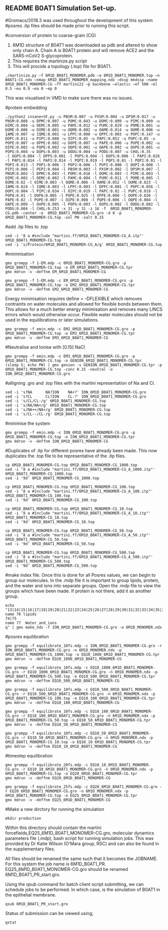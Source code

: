 ## README B0AT1 Simulation Set-up. 

#Gromacs/2018.3 was used throughout the development of this system 
#posres .itp files should be made prior to running this script. 

#conversion of protein to coarse-grain (CG)
1.	 6M1D structure of B0AT1 was downloaded as pdb and altered to show only chain A. Chain A is B0AT1 protein and will remove ACE2 and the SARS-nCoV2 S-glycoprotein. 
2.	 This requires the martinize.py script 
3.	 This will procide a topology (.top) file for B0AT1. 

```
./martinize.py –f 6M1D_B0AT1_MONOMER.pdb –o 6M1D_B0AT1_MONOMER.top –n B0AT1-CG.ndx –nmap 6M1D_B0AT1_MONOMER_mapping.ndx –dssp mkdssp –name 6M1D_B0AT1_MONOMER-CG –ff martini22 –p backbone –elastic –ef 500 –el 0.5 –eu 0.9 –ea 0 –ep 0
```
This was visualised in VMD to make sure there was no issues. 

#protein embedding
```
./python2 insane+SF.py -u PBSM:0.007 -u PXSM:0.004 -u DPSM:0.017 -u PNSM:0.008 -u DPMC:0.007 -u POMC:0.043 -u DOMC:0.009 -u PIMC:0.009 -u OIMC:0.004 -u OEMC:0.005 -u PAMC:0.012 -u PUMC:0.029 -u POME:0.001 -u DOME:0.006 -u OIME:0.001 -u OQME:0.002 -u OAME:0.014 -u OUME:0.006 -u IAME:0.007 -u IQME:0.001 -u LPPC:0.008 -u DPPC:0.003 -u POPC:0.147 -u DOPC:0.011 -u PIPC:0.088 -u OIPC:0.05 -u PAPC:0.052 -u PUPC:0.05 -u POPE:0.007 -u OPPE:0.002 -u DOPE:0.007 -u PAPE:0.006 -u PUPE:0.002 -u OIPE:0.002 -u PQPE:0.002 -u OQPE:0.001 -u OAPE:0.002 -u OUPE:0.001 -u POPG:0.004 -u DOPG:0.003 -u DODG:0.004 -u PODG:0.007 -u CHOL:0.35 
-l OGPS:0.004 -l DPPS:0.001 -l POPS:0.094 -l DOPS:0.006 -l PAPI:0.028 -l PAP1:0.014 -l PAP2:0.014 -l PQPI:0.019 -l PQP1:0.01 -l PQP2:0.01 -l POPI:0.013 -l POP1:0.006 -l POP2:0.006 -l PUPI:0.008 -l DOPI:0.008 -l PIPI:0.006 -l PEPI:0.004 -l PBSM:0.003 -l PXSM:0.002 -l DPSM:0.007 -l PNSM:0.003 -l DPMC:0.003 -l POMC:0.016 -l DOMC:0.003 -l PIMC:0.003 -l OIMC:0.002 -l OEMC:0.002 -l PAMC:0.004 -l PUMC:0.011 -l POME:0.005 -l DOME:0.02 -l OIME:0.003 -l OQME:0.006 -l OAME:0.052 -l OUME:0.023 -l IAME:0.024 -l IQME:0.003 -l LPPC:0.003 -l DPPC:0.001 -l POPC:0.056 -l DOPC:0.004 -l PIPC:0.034 -l OIPC:0.019 -l PAPC:0.02 -l PUPC:0.019 -l POPA:0.01 -l DOPA:0.005 -l POPE:0.025 -l OPPE:0.008 -l DOPE:0.026 -l PAPE:0.02 -l PUPE:0.007 -l OIPE:0.008 -l PQPE:0.006 -l OQPE:0.004 -l OAPE:0.009 -l OUPE:0.005 -l POPG:0.003 -l DOPG:0.002 -l DODG:0.002 -l PODG:0.004 -l CHOL:0.253 -x 31 -y 31 -z 16 -f  6M1D_B0AT1_MONOMER-CG.pdb -center -o  6M1D_B0AT1_MONOMER-CG.gro -d 0 -p  6M1D_B0AT1_MONOMER-CG.top -sol PW -salt 0.15
```

#add .itp files to .top
```
sed -i '8 a #include "martini.ff/6M1D_B0AT1_MONOMER-CG_A.itp"' 6M1D_B0AT1_MONOMER-CG.top
sed -i 's/Protein/6M1D_B0AT1_MONOMER-CG_A/g' 6M1D_B0AT1_MONOMER-CG.top
```

#minimisation
```
gmx grompp -f 1-EM.mdp -c 6M1D_B0AT1_MONOMER-CG.gro -p 6M1D_B0AT1_MONOMER-CG.top -o EM_6M1D_B0AT1_MONOMER-CG.tpr
gmx mdrun -v -deffnm EM_6M1D_B0AT1_MONOMER-CG
```
```
gmx grompp -f 1-EM.mdp -c EM_6M1D_B0AT1_MONOMER-CG.gro -p 6M1D_B0AT1_MONOMER-CG.top -o EM2_6M1D_B0AT1_MONOMER-CG.tpr
gmx mdrun -v -deffnm EM2_6M1D_B0AT1_MONOMER-CG
```
Energy minimisation requires define = -DFLEXIBLE which removes contraints on water molecules and allowed for flexible bonds between them. This allows for a much better energy minimisation and removes many LINCS errors which would otherwise occur. Flexible water molecules should not be used in the equilibrations or later simulations. 

```
gmx grompp -f emin.mdp -c EM2_6M1D_B0AT1_MONOMER-CG.gro -p 6M1D_B0AT1_MONOMER-CG.top -o EM3_6M1D_B0AT1_MONOMER-CG.tpr
gmx mdrun -v -deffnm EM3_6M1D_B0AT1_MONOMER-CG
```

#Neutralise and Ionise with [0.15] NaCl
```
gmx grompp -f emin.mdp -c EM3_6M1D_B0AT1_MONOMER-CG.gro -p 6M1D_B0AT1_MONOMER-CG.top -o GENION_6M1D_B0AT1_MONOMER-CG.tpr
(sleep 5; echo PW) | gmx genion -s GENION_6M1D_B0AT1_MONOMER-CG.tpr -p 6M1D_B0AT1_MONOMER-CG.top -conc 0.15 -neutral -o ION_6M1D_B0AT1_MONOMER-CG.gro
```

#alligning .gro and .top files with the martini representation of Na and Cl.
```
sed -i 's?NA      NA?ION    NA+?' ION_6M1D_B0AT1_MONOMER-CG.gro
sed -i 's?CL      CL?ION    CL-?' ION_6M1D_B0AT1_MONOMER-CG.gro
sed -i 's/CL/CL-/g' 6M1D_B0AT1_MONOMER-CG.top
sed -i 's/NA/NA+/g' 6M1D_B0AT1_MONOMER-CG.top
sed -i 's/NA++/NA+/g' 6M1D_B0AT1_MONOMER-CG.top
sed -i 's/CL--/CL-/g' 6M1D_B0AT1_MONOMER-CG.top
```
#minimise the system
``` 
gmx grompp -f emin.mdp -c ION_6M1D_B0AT1_MONOMER-CG.gro -p 6M1D_B0AT1_MONOMER-CG.top -o ION_6M1D_B0AT1_MONOMER-CG.tpr
gmx mdrun -v -deffnm ION_6M1D_B0AT1_MONOMER-CG
```

#Duplicates of .itp for different posres have already been made. This now duplicates the .top file to be representative of the .itp files. 
```
cp 6M1D_B0AT1_MONOMER-CG.top 6M1D_B0AT1_MONOMER-CG_1000.top
sed -i '8 a #include "martini.ff/6M1D_B0AT1_MONOMER-CG_A_1000.itp"' 6M1D_B0AT1_MONOMER-CG_1000.top
sed -i '9d' 6M1D_B0AT1_MONOMER-CG_1000.top
```
```
cp 6M1D_B0AT1_MONOMER-CG.top 6M1D_B0AT1_MONOMER-CG_100.top
sed -i '8 a #include "martini.ff/6M1D_B0AT1_MONOMER-CG_A_100.itp"' 6M1D_B0AT1_MONOMER-CG_100.top
sed -i '9d' 6M1D_B0AT1_MONOMER-CG_100.top
```
```
cp 6M1D_B0AT1_MONOMER-CG.top 6M1D_B0AT1_MONOMER-CG_10.top
sed -i '8 a #include "martini.ff/6M1D_B0AT1_MONOMER-CG_A_10.itp"' 6M1D_B0AT1_MONOMER-CG_10.top
sed -i '9d' 6M1D_B0AT1_MONOMER-CG_10.top
```
```
cp 6M1D_B0AT1_MONOMER-CG.top 6M1D_B0AT1_MONOMER-CG_50.top
sed -i '8 a #include "martini.ff/6M1D_B0AT1_MONOMER-CG_A_50.itp"' 6M1D_B0AT1_MONOMER-CG_50.top
sed -i '9d' 6M1D_B0AT1_MONOMER-CG_50.top
```
```
cp 6M1D_B0AT1_MONOMER-CG.top 6M1D_B0AT1_MONOMER-CG_500.top
sed -i '8 a #include "martini.ff/6M1D_B0AT1_MONOMER-CG_A_500.itp"' 6M1D_B0AT1_MONOMER-CG_500.top
sed -i '9d' 6M1D_B0AT1_MONOMER-CG_500.top
```
#make index file.
Once this is done for all Posres values, we can begin to group our molecules. In the .mdp file it is important to group lipids, protein, and the water and ions into separate groups.  Open the .mdp file to view the groups which have been made. If protein is not there, add it as another group. 
 
```
echo "13|14|15|16|17|18|19|20|21|22|23|24|25|26|27|28|29|30|31|32|33|34|35|36|37|38|39|40|41|42|43|44|45|46|47|48|49|50|51|52|53|54|55|56|57|58|59|60|61|62|63|64|65|66|67|68|69|70|71|72|73
name 76 lipids 
74|75 
name 77  Water_and_ions
q" | gmx make_ndx -f ION_6M1D_B0AT1_MONOMER-CG.gro -o 6M1D_MONOMER.ndx
```
#posres  equilibration
```
gmx grompp -f equilibrate_10fs.mdp -c ION_6M1D_B0AT1_MONOMER-CG.gro -r ION_6M1D_B0AT1_MONOMER-CG.gro -n 6M1D_MONOMER.ndx -p 6M1D_B0AT1_MONOMER-CG_1000.top -o EQ10_1000_6M1D_B0AT1_MONOMER-CG.tpr
gmx mdrun -v -deffnm EQ10_1000_6M1D_B0AT1_MONOMER-CG
```
```
gmx grompp -f equilibrate_10fs.mdp -c EQ10_1000_6M1D_B0AT1_MONOMER-CG.gro -r EQ10_1000_6M1D_B0AT1_MONOMER-CG.gro -n 6M1D_MONOMER.ndx -p 6M1D_B0AT1_MONOMER-CG_500.top -o EQ10_500_6M1D_B0AT1_MONOMER-CG.tpr
gmx mdrun -v -deffnm EQ10_500_6M1D_B0AT1_MONOMER-CG
```
```
gmx grompp -f equilibrate_10fs.mdp -c EQ10_500_6M1D_B0AT1_MONOMER-CG.gro -r EQ10_500_6M1D_B0AT1_MONOMER-CG.gro -n 6M1D_MONOMER.ndx -p 6M1D_B0AT1_MONOMER-CG_100.top -o EQ10_100_6M1D_B0AT1_MONOMER-CG.tpr
gmx mdrun -v -deffnm EQ10_100_6M1D_B0AT1_MONOMER-CG
```
```
gmx grompp -f equilibrate_10fs.mdp -c EQ10_100_6M1D_B0AT1_MONOMER-CG.gro -r EQ10_100_6M1D_B0AT1_MONOMER-CG.gro -n 6M1D_MONOMER.ndx -p 6M1D_B0AT1_MONOMER-CG_50.top -o EQ10_50_6M1D_B0AT1_MONOMER-CG.tpr
gmx mdrun -v -deffnm EQ10_50_6M1D_B0AT1_MONOMER-CG
```
```
gmx grompp -f equilibrate_10fs.mdp -c EQ10_50_6M1D_B0AT1_MONOMER-CG.gro -r EQ10_50_6M1D_B0AT1_MONOMER-CG.gro -n 6M1D_MONOMER.ndx -p 6M1D_B0AT1_MONOMER-CG_10.top -o EQ10_10_6M1D_B0AT1_MONOMER-CG.tpr
gmx mdrun -v -deffnm EQ10_10_6M1D_B0AT1_MONOMER-CG
```

#timestep equilibration
```
gmx grompp -f equilibrate_20fs.mdp -c EQ10_10_6M1D_B0AT1_MONOMER-CG.gro -r EQ10_10_6M1D_B0AT1_MONOMER-CG.gro -n 6M1D_MONOMER.ndx -p 6M1D_B0AT1_MONOMER-CG.top -o EQ20_6M1D_B0AT1_MONOMER-CG.tpr
gmx mdrun -v -deffnm EQ20_6M1D_B0AT1_MONOMER-CG
```
```
gmx grompp -f equilibrate_25fs.mdp -c EQ20_6M1D_B0AT1_MONOMER-CG.gro -r EQ20_6M1D_B0AT1_MONOMER-CG.gro -n 6M1D_MONOMER.ndx -p 6M1D_B0AT1_MONOMER-CG.top -o EQ25_6M1D_B0AT1_MONOMER-CG.tpr
gmx mdrun -v -deffnm EQ25_6M1D_B0AT1_MONOMER-CG
```
#Make a new dirctory for running the simulation
```
mkdir production
```

Within this directory should contain the martini forcefields,EQ25_6M1D_B0AT1_MONOMER-CG.gro,  molecular dynamics parameters file (.mdp), bash script for running simulation jobs. This was provided by Dr Katie Wilson (O'Mara group, RSC) and can also be found in the supplementary files. 

All files should be renamed the same such that it becomes the JOBNAME. For this system the job name is 6M1D_B0AT1_PR. EQ25_6M1D_B0AT1_MONOMER-CG.gro should be renamed 6M1D_B0AT1_PR_start.gro.

Using the qsub command for batch client script submitting, we can schedule jobs to be performed. In which case, is the simulation of B0AT1 in the epithelial membrane. 
```
qsub 6M1D_B0AT1_PR_start.gro
```

Status of submission can be viewed using;
```
qstat
```


